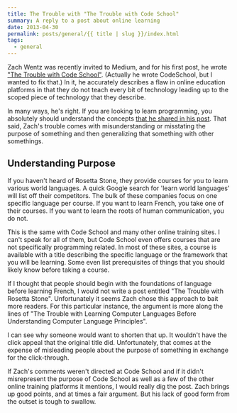 ```yaml
---
title: The Trouble with "The Trouble with Code School"
summary: A reply to a post about online learning
date: 2013-04-30
permalink: posts/general/{{ title | slug }}/index.html
tags:
  - general
---
```


Zach Wentz was recently invited to Medium, and for his first post, he wrote ["The Trouble with Code School"](http://medium.com/i-m-h-o/56ed7faaad58). (Actually he wrote CodeSchool, but I wanted to fix that.) In it, he accurately describes a flaw in online education platforms in that they do not teach every bit of technology leading up to the scoped piece of technology that they describe.

In many ways, he's right. If you are looking to learn programming, you absolutely should understand the concepts [that he shared in his post](http://medium.com/i-m-h-o/56ed7faaad58). That said, Zach's trouble comes with misunderstanding or misstating the purpose of something and then generalizing that something with other somethings.

## Understanding Purpose

If you haven't heard of Rosetta Stone, they provide courses for you to learn various world languages. A quick Google search for 'learn world languages' will list off their competitors. The bulk of these companies focus on one specific language per course. If you want to learn French, you take one of their courses. If you want to learn the roots of human communication, you do not. 

This is the same with Code School and many other online training  sites. I can't speak for all of them, but Code School even offers courses that are not specifically programming related. In most of these sites, a course is available with a title describing the specific language or the framework that you will be learning. Some even list prerequisites of things that you should likely know before taking a course.

If I thought that people should begin with the foundations of language before learning French, I would not write a post entitled "The Trouble with Rosetta Stone". Unfortunately it seems Zach chose this approach to bait more readers. For this particular instance, the argument is more along the lines of "The Trouble with Learning Computer Languages Before Understanding Computer Language Principles".

I can see why someone would want to shorten that up. It wouldn't have the click appeal that the original title did. Unfortunately, that comes at the expense of misleading people about the purpose of something in exchange for the click-through.

If Zach's comments weren't directed at Code School and if it didn't misrepresent the purpose of Code School as well as a few of the other online training platforms it mentions, I would really dig the post. Zach brings up good points, and at times a fair argument. But his lack of good form from the outset is tough to swallow.